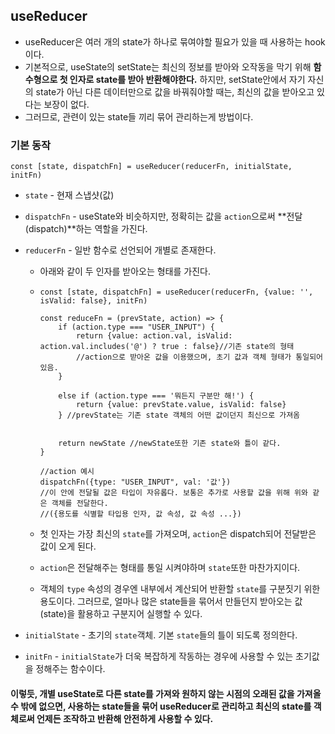 ## useReducer

- useReducer은 여러 개의 state가 하나로 묶여야할 필요가 있을 때 사용하는 hook이다.
- 기본적으로, useState의 setState는 최신의 정보를 받아와 오작동을 막기 위해 **함수형으로 첫 인자로 state를 받아 반환해야한다.** 하지만, setState안에서 자기 자신의 state가 아닌 다른 데이터만으로 값을 바꿔줘야할 때는, 최신의 값을 받아오고 있다는 보장이 없다.
- 그러므로, 관련이 있는 state들 끼리 묶어 관리하는게 방법이다.



### 기본 동작

```react
const [state, dispatchFn] = useReducer(reducerFn, initialState, initFn)
```

- `state` - 현재 스냅샷(값)

- `dispatchFn` - useState와 비슷하지만, 정확히는 값을 `action`으로써  **전달(dispatch)**하는 역할을 가진다.

- `reducerFn` - 일반 함수로 선언되어 개별로 존재한다.

  - 아래와 같이 두 인자를 받아오는 형태를 가진다.

  - ```react
    const [state, dispatchFn] = useReducer(reducerFn, {value: '', isValid: false}, initFn)
    
    const reduceFn = (prevState, action) => {
        if (action.type === "USER_INPUT") {
            return {value: action.val, isValid: action.val.includes('@') ? true : false}//기존 state의 형태
            //action으로 받아온 값을 이용했으며, 초기 값과 객체 형태가 통일되어 있음.
        }
        
        else if (action.type === '뭐든지 구분만 해!') {
            return {value: prevState.value, isValid: false} 
        } //prevState는 기존 state 객체의 어떤 값이던지 최신으로 가져옴
        
        
        return newState //newState또한 기존 state와 틀이 같다.
    }
    
    //action 예시
    dispatchFn({type: "USER_INPUT", val: '값'})
    //이 안에 전달될 값은 타입이 자유롭다. 보통은 추가로 사용할 값을 위해 위와 같은 객체를 전달한다.
    //({용도를 식별할 타입용 인자, 값 속성, 값 속성 ...})
    
    ```

  - 첫 인자는 가장 최신의 `state`를 가져오며, `action`은 dispatch되어 전달받은 값이 오게 된다.

  - `action`은 전달해주는 형태를 통일 시켜야하며 `state`또한 마찬가지이다.

  - 객체의 `type` 속성의 경우엔 내부에서 계산되어 반환할 `state`를 구분짓기 위한 용도이다. 그러므로, 얼마나 많은 state들을 묶어서 만들던지 받아오는 값(state)을 활용하고 구분지어 실행할 수 있다.

- `initialState` - 초기의 `state`객체. 기본 `state`들의 틀이 되도록 정의한다. 

- `initFn` - `initialState`가 더욱 복잡하게 작동하는 경우에 사용할 수 있는 초기값을 정해주는 함수이다.



#### 이렇듯, 개별 useState로 다른 state를 가져와 원하지 않는 시점의 오래된 값을 가져올 수 밖에 없으면, 사용하는 state들을 묶어 useReducer로 관리하고 최신의 state를 객체로써 언제든 조작하고 반환해 안전하게 사용할 수 있다. 

